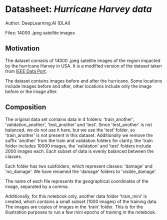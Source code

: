 # Datasheet: *Hurricane Harvey data*

Author: DeepLearning.AI (DLAI)

Files:
	14000 .jpeg satellite images

## Motivation

The dataset consists of 14000 .jpeg satellite images of the region impacted by the hurricane Harvey in USA. It is a modified version of the dataset taken from  [IEEE Data Port](https://ieee-dataport.org/open-access/detecting-damaged-buildings-post-hurricane-satellite-imagery-based-customized). 

The dataset contains images before and after the hurricane. Some locations include images before and after, other locations include only the image before or the image after.

## Composition

The original data set contains data in 4 folders: 'train_another', 'validation_another', 'test_another' and 'test'. Since 'test_another' is not balanced, we do not use it here, but we use the 'test' folder, so 'train_another' is not present in this dataset. Additionally we remove the suffix 'another' from the train and validation folders for clarity.
the 'train folder includes 10000 images, the 'validation' and 'test' folders include 2000 images each. Each subset of data is evenly balanced between the classes.

Each folder has two subfolders, which represent classes: 'damage' and 'no_damage'. We have renamed the 'damage' folders to 'visible_damage'.

The name of each file represents the geographical coordinates of the image, separated by a comma.

Additionally, for this notebook only, another data folder 'train_mini' is created, which contains a small subset (1000 images) of the training data. The images are copies of images in the 'train' folder. This is for the illustration purposes to run a few mini epochs of training in the notebook.
